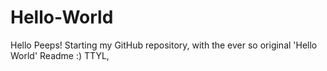 # Hello-World
Hello Peeps!
Starting my GitHub repository, with the ever so original 'Hello World' Readme :)
TTYL,
